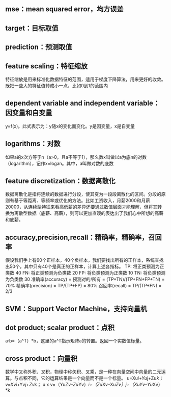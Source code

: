 ## mse：mean squared error，均方误差
## target：目标取值
## prediction：预测取值
## feature scaling：特征缩放
特征缩放是用来标准化数据特征的范围，适用于梯度下降算法，用来更好的收敛。既把一些大的特征值转成小一点，比如0到1的范围内

## dependent variable and independent variable：因变量和自变量
y=f(x)。此式表示为：y随x的变化而变化。y是因变量，x是自变量

## logarithms：对数
如果a的x次方等于n（a>0，且a不等于1），那么数x叫做以a为底n的对数（logarithm），记作x=logan。其中，a叫做对数的底数

## feature discretization：数据离散化
数据离散化是指将连续的数据进行分段，使其变为一段段离散化的区间。分段的原则有基于等距离、等频率或优化的方法。比如工资收入，月薪2000和月薪20000，从连续型特征来看高低薪的差异还要通过数值层面才能理解，但将其转换为离散型数据（底薪、高薪），则可以更加直观的表达出了我们心中所想的高薪和底薪。

## accuracy,precision,recall：精确率，精确率，召回率
假设我们手上有60个正样本，40个负样本，我们要找出所有的正样本，系统查找出50个，其中只有40个是真正的正样本，计算上述各指标。
TP: 将正类预测为正类数  40
FN: 将正类预测为负类数  20
FP: 将负类预测为正类数  10
TN: 将负类预测为负类数  30
准确率(accuracy) = 预测对的/所有 = (TP+TN)/(TP+FN+FP+TN) = 70%
精确率(precision) = TP/(TP+FP) = 80%
召回率(recall) = TP/(TP+FN) = 2/3

## SVM：Support Vector Machine，支持向量机

## dot product; scalar product：点积
a·b=（a^T）*b，这里的a^T指示矩阵a的转置。返回一个实数值标量。

## cross product：向量积
数学中又称外积、叉积，物理中称矢积、叉乘，是一种在向量空间中向量的二元运算。与点积不同，它的运算结果是一个向量而不是一个标量。
u=Xu*i+Yu*j+Zu*k；
v=Xv*i+Yv*j+Zv*k；
u x v=（Yu*Zv–Zu*Yv）*i+（Zu*Xv–Xu*Zv）*j+（Xu*Yv–Yu*Xv）*k